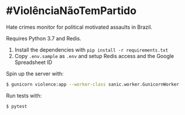 # #ViolênciaNãoTemPartido

Hate crimes monitor for political motivated assaults in Brazil.

Requires Python 3.7 and Redis.

1. Install the dependencies with `pip install -r requirements.txt`
2. Copy `.env.sample` as `.env` and setup Redis access and the Google
Spreadsheet ID

Spin up the server with:

```sh
$ gunicorn violence:app --worker-class sanic.worker.GunicornWorker
```

Run tests with:

```sh
$ pytest
```
